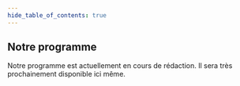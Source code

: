 ```yaml
---
hide_table_of_contents: true
---
```


## Notre programme

Notre programme est actuellement en cours de rédaction. Il sera très prochainement disponible ici même. 